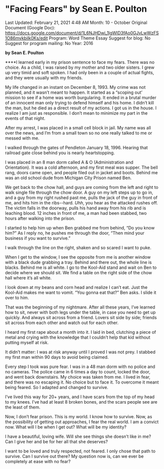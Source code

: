 # "Facing Fears" by Sean E. Poulton

Last Updated: February 21, 2021 4:48 AM
Month: 10 - October
Original Document (Google Doc): https://docs.google.com/document/d/1L6NJHDwi_1lgWID3fAo0GJvLwWzFS1O86mykbilk0Ks/edit
Program: Word Theme Essay
Suggest for blog: No
Suggest for program mailing: No
Year: 2016

**by Sean E. Poulton**

****I learned early in my prison sentence to face my fears. There was no choice. As a child, I was raised by my mother and two older sisters. I grew up very timid and soft spoken. I had only been in a couple of actual fights, and they were usually with my friends.

My life changed in an instant on December 8, 1993. My crime was not planned, and it wasn’t meant to happen. It started as a “scoping out’ mission to see if a home was worth burgularing. It ended in a brutal murder of an innocent man only trying to defend himself and his home. I didn’t kill the man, but he died as a direct result of my actions. I got us in the house. I realize I am just as responsible. I don’t mean to minimize my part in the events of that night.

After my arrest, I was placed in a small cell block in jail. My name was all over the news, and I’m from a small town so no one really talked to me or messed with me.

I walked through the gates of Pendleton January 18, 1996. Hearing that railroad gate close behind you is nearly heartstopping.

I was placed in an 8 man dorm called A & O (Administration and Orientation). It was a cold afternoon, and my first meal was supper. The bell rang, doors came open, and people filed out in jacket and boots. Behind me was an old school dude from Michigan City Prison named Ben.

We get back to the chow hall, and guys are coming from the left and right to walk single file through the chow door. A guy on my left steps up to go in, and a guy from my right rushed past me, pulls the jack of the guy in front of me, and hits him in the ribs--hard. *Uhh*, you hear as the attacked rushes off. The victim falls in the doorway, pulls his hand away from his rib and is leaching blood. 12 inches in front of me, a man had been stabbed, two hours after walking into the prison.

I started to help him up when Ben grabbed me from behind, “Do you know him?” As I reply no, he pushes me through the door, “Then mind your business if you want to survive.”

I walk through the line on the right, shaken and so scared I want to puke.

When I get to the window, I see the opposite from me is another window with a black dude grabbing a tray. Behind and there out, the whole line is blacks. Behind me is all white. I go to the Kool-Aid stand and wait on Ben to decide where we should sit. We find a table on the right side of the chow hall where it’s all white.

I look down at my beans and corn head and realize I can’t eat. Just the Kool-Aid makes me want to vomit. “You gonna eat that?” Ben asks. I slide it over to him.

That was the beginning of my nightmare. After all these years, I’ve learned how to sit, never with both legs under the table, in case you need to get up quickly. And always sit across from a friend. Lovers sit side by side; friends sit across from each other and watch out for each other.

I heard my first rape about a month into it. I laid in bed, clutching a piece of metal and crying with the knowledge that I couldn’t help that kid without putting myself at risk.

It didn’t matter: I was at risk anyway until I proved I was not prey. I stabbed my first man within 90 days to avoid being claimed.

Every step I took was pure fear. I was in a 48 man dorm with no police and no cameras. The police came in 6 times a day to count, locked the door, and went back downstairs. My choice was taken from me. I lived in fear, and there was no escaping it. No choice but to face it. To overcome it meant being feared. So I adapted and changed to survive.

I’ve lived this way for 20+ years, and I have scars from the top of my head to my knees. I’ve had at least 8 broken bones, and the scars people see are the least of them.

Now, I don’t fear prison. This is my world. I know how to survive. Now, as the possibility of getting out approaches, I fear the real world. I am a convict now. What will I be when I get out? What will be my identity?

I have a beautiful, loving wife. Will she see things she doesn’t like in me? Can I give her and be for her all that she deserves?

I want to be loved and truly respected, not feared. I only chose that path to survive. Can I survive out there? My question now is, can we ever be completely at ease with no fear?